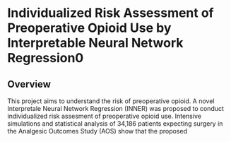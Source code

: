 # Individualized Risk Assessment of Preoperative Opioid Use by Interpretable Neural Network Regression0

## Overview

This project aims to understand the risk of preoperative opioid. A novel Interpretale Neural Network Regression (INNER) was proposed to conduct individualized risk assesment of preoperative opioid use. Intensive simulations and statistical analysis of 34,186 patients expecting surgery in the Analgesic Outcomes Study (AOS) show that the proposed 
